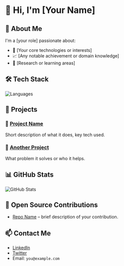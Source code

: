 # 👋 Hi, I'm [Your Name]

## 🚀 About Me
I'm a [your role] passionate about:
- 🔧 [Your core technologies or interests]
- 📈 [Any notable achievement or domain knowledge]
- 🧠 [Research or learning areas]

## 🛠️ Tech Stack
![Languages](https://skillicons.dev/icons?i=python,fastapi,rust,react,mongodb,postgresql,docker,kubernetes,linux,python,golang)

## 💼 Projects
### 🔹 [Project Name](https://github.com/youruser/project)
Short description of what it does, key tech used.

### 🔹 [Another Project](https://github.com/youruser/project2)
What problem it solves or who it helps.

## 📊 GitHub Stats
![GitHub Stats](https://github-readme-stats.vercel.app/api?username=youruser&show_icons=true&theme=radical)

## 🧩 Open Source Contributions
- [Repo Name](https://github.com/owner/repo) – brief description of your contribution.

## 📫 Contact Me
- [LinkedIn](https://linkedin.com/in/yourname)
- [Twitter](https://twitter.com/yourhandle)
- Email: `you@example.com`
